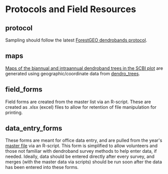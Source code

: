 # Protocols and Field Resources

## protocol

Sampling should follow the latest [ForestGEO dendrobands protocol](https://docs.google.com/document/d/1kCG22EAEnOVxw9Z-cPPvrHIzvRFE-j0U7anTmhJbkqM/edit). 

## maps

[Maps of the biannual and intraannual dendroband trees in the SCBI plot](https://github.com/SCBI-ForestGEO/Dendrobands/tree/master/resources/maps) are generated using geographic/coordinate data from [dendro_trees](https://github.com/SCBI-ForestGEO/Dendrobands/blob/master/data/dendro_trees.csv).

## field_forms

Field forms are created from the master list via an R-script. These are created as .xlsx (excel) files to allow for retention of file manipulation for printing.

## data_entry_forms

These forms are meant for office data entry, and are pulled from the year's [master file](https://github.com/SCBI-ForestGEO/Dendrobands/tree/master/data) via an R-script. This form is simplified to allow volunteers and those not familiar with dendroband survey methods to help enter data, if needed. Ideally, data should be entered directly after every survey, and merges (with the master data via scripts) should be run soon after the data has been entered into these forms.




